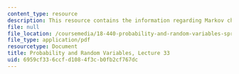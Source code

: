 ```yaml
---
content_type: resource
description: This resource contains the information regarding Markov chains.
file: null
file_location: /coursemedia/18-440-probability-and-random-variables-spring-2014/6959cf336ccfd1084f3cb0fb2cf767dc_MIT18_440S14_Lecture33.pdf
file_type: application/pdf
resourcetype: Document
title: Probability and Random Variables, Lecture 33
uid: 6959cf33-6ccf-d108-4f3c-b0fb2cf767dc
---
```

